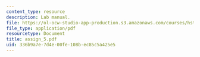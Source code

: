 ```yaml
---
content_type: resource
description: Lab manual.
file: https://ol-ocw-studio-app-production.s3.amazonaws.com/courses/hst-121-gastroenterology-fall-2005/336b9a7e7d4e00fe108bec85c5a425e5_assign_5.pdf
file_type: application/pdf
resourcetype: Document
title: assign_5.pdf
uid: 336b9a7e-7d4e-00fe-108b-ec85c5a425e5
---
```

